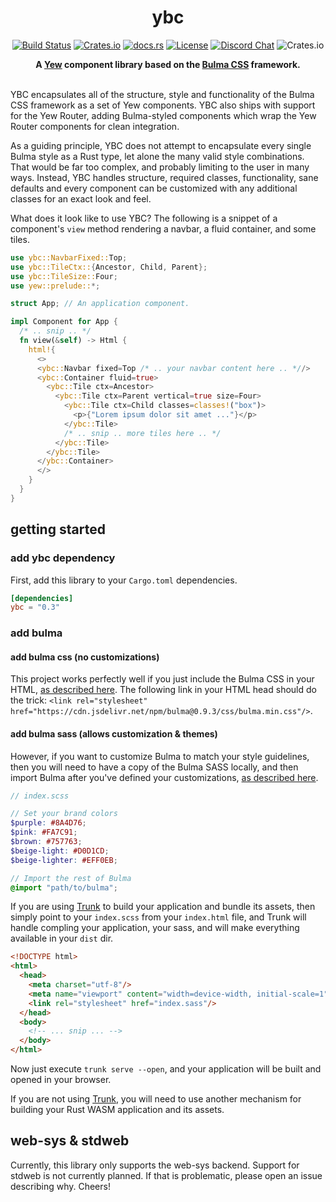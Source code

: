<h1 align="center">ybc</h1>
<div align="center">

[![Build Status](https://github.com/thedodd/ybc/workflows/ci/badge.svg?branch=master)](https://github.com/thedodd/ybc/actions)
[![Crates.io](https://img.shields.io/crates/v/ybc.svg?style=flat-square)](https://crates.io/crates/ybc)
[![docs.rs](https://docs.rs/ybc/badge.svg?style=flat-square)](https://docs.rs/ybc)
[![License](https://img.shields.io/badge/license-MIT%2FApache--2.0-blue?style=flat-square)](LICENSE)
[![Discord Chat](https://img.shields.io/discord/793890238267260958?logo=discord&style=flat-square)](https://discord.gg/JEPdBujTDr)
![Crates.io](https://img.shields.io/crates/d/ybc.svg?style=flat-square)

  <strong>
    A <a href="https://yew.rs">Yew</a> component library based on the <a href="https://bulma.io">Bulma CSS</a> framework.
  </strong>
</div>
<br/>

YBC encapsulates all of the structure, style and functionality of the Bulma CSS framework as a set of Yew components. YBC also ships with support for the Yew Router, adding Bulma-styled components which wrap the Yew Router components for clean integration.

As a guiding principle, YBC does not attempt to encapsulate every single Bulma style as a Rust type, let alone the many valid style combinations. That would be far too complex, and probably limiting to the user in many ways. Instead, YBC handles structure, required classes, functionality, sane defaults and every component can be customized with any additional classes for an exact look and feel.

What does it look like to use YBC? The following is a snippet of a component's `view` method rendering a navbar, a fluid container, and some tiles.

```rust
use ybc::NavbarFixed::Top;
use ybc::TileCtx::{Ancestor, Child, Parent};
use ybc::TileSize::Four;
use yew::prelude::*;

struct App; // An application component.

impl Component for App {
  /* .. snip .. */
  fn view(&self) -> Html {
    html!{
      <>
      <ybc::Navbar fixed=Top /* .. your navbar content here .. *//>
      <ybc::Container fluid=true>
        <ybc::Tile ctx=Ancestor>
          <ybc::Tile ctx=Parent vertical=true size=Four>
            <ybc::Tile ctx=Child classes=classes!("box")>
              <p>{"Lorem ipsum dolor sit amet ..."}</p>
            </ybc::Tile>
            /* .. snip .. more tiles here .. */
          </ybc::Tile>
        </ybc::Tile>
      </ybc::Container>
      </>
    }
  }
}
```

## getting started
### add ybc dependency
First, add this library to your `Cargo.toml` dependencies.

```toml
[dependencies]
ybc = "0.3"
```

### add bulma
#### add bulma css (no customizations)
This project works perfectly well if you just include the Bulma CSS in your HTML, [as described here](https://bulma.io/documentation/overview/start/). The following link in your HTML head should do the trick: `<link rel="stylesheet" href="https://cdn.jsdelivr.net/npm/bulma@0.9.3/css/bulma.min.css"/>`.

#### add bulma sass (allows customization & themes)
However, if you want to customize Bulma to match your style guidelines, then you will need to have a copy of the Bulma SASS locally, and then import Bulma after you've defined your customizations, [as described here](https://bulma.io/documentation/customize/).

```scss
// index.scss

// Set your brand colors
$purple: #8A4D76;
$pink: #FA7C91;
$brown: #757763;
$beige-light: #D0D1CD;
$beige-lighter: #EFF0EB;

// Import the rest of Bulma
@import "path/to/bulma";
```

If you are using [Trunk](https://github.com/thedodd/trunk) to build your application and bundle its assets, then simply point to your `index.scss` from your `index.html` file, and Trunk will handle compling your application, your sass, and will make everything available in your `dist` dir.

```html
<!DOCTYPE html>
<html>
  <head>
    <meta charset="utf-8"/>
    <meta name="viewport" content="width=device-width, initial-scale=1"/>
    <link rel="stylesheet" href="index.sass"/>
  </head>
  <body>
    <!-- ... snip ... -->
  </body>
</html>
```

Now just execute `trunk serve --open`, and your application will be built and opened in your browser.

If you are not using [Trunk](https://github.com/thedodd/trunk), you will need to use another mechanism for building your Rust WASM application and its assets.

## web-sys & stdweb
Currently, this library only supports the web-sys backend. Support for stdweb is not currently planned. If that is problematic, please open an issue describing why. Cheers!

